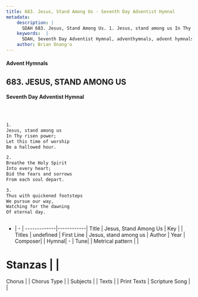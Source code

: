```yaml
---
title: 683. Jesus, Stand Among Us - Seventh Day Adventist Hymnal
metadata:
    description: |
      SDAH 683. Jesus, Stand Among Us. 1. Jesus, stand among us In Thy risen power; Let this time of worship Be a hallowed hour.
    keywords:  |
      SDAH, Seventh Day Adventist Hymnal, adventhymnals, advent hymnals, Jesus, Stand Among Us, Jesus, stand among us 
    author: Brian Onang'o
---
```


#### Advent Hymnals
## 683. JESUS, STAND AMONG US
#### Seventh Day Adventist Hymnal

```txt



1.
Jesus, stand among us
In Thy risen power;
Let this time of worship
Be a hallowed hour.

2.
Breathe the Holy Spirit
Into every heart;
Bid the fears and sorrows
From each soul depart.

3.
Thus with quickened footsteps
We pursue our way,
Watching for the dawning
Of eternal day.



```

- |   -  |
-------------|------------|
Title | Jesus, Stand Among Us |
Key |  |
Titles | undefined |
First Line | Jesus, stand among us |
Author | 
Year | 
Composer|  |
Hymnal|  - |
Tune|  |
Metrical pattern | |
# Stanzas |  |
Chorus |  |
Chorus Type |  |
Subjects |  |
Texts |  |
Print Texts | 
Scripture Song |  |
  
